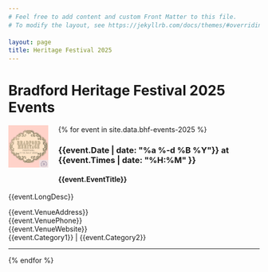 ```yaml
---
# Feel free to add content and custom Front Matter to this file.
# To modify the layout, see https://jekyllrb.com/docs/themes/#overriding-theme-defaults

layout: page
title: Heritage Festival 2025 
---
```


# Bradford Heritage Festival 2025 Events

{% for event in site.data.bhf-events-2025 %}
  <img src="images/bhf-mini.png" alt="Bradford Heritage Festival Logo" style="float: left; width: 80px; margin-right: 20px; margin-bottom: 20px;">
  <h3>{{event.Date | date: "%a %-d %B %Y"}} at {{event.Times | date: "%H:%M" }}</h3>
  <h4>{{event.EventTitle}}</h4>
  <p>    
    {{event.LongDesc}}
  </p>
  <p>
    {{event.VenueAddress}}<br/>
    {{event.VenuePhone}}<br/>
    {{event.VenueWebsite}}<br/>
    {{event.Category1}} | {{event.Category2}}
  </p>

  <hr/>
{% endfor %}

